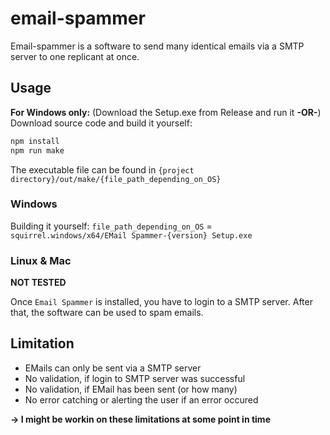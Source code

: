 # email-spammer

Email-spammer is a software to send many identical emails via a SMTP server to one replicant at once. 

## Usage
**For Windows only:** (Download the Setup.exe from Release and run it **-OR-**)  
Download source code and build it yourself:
```bash
npm install
npm run make
```
The executable file can be found in `{project directory}/out/make/{file_path_depending_on_OS}`


### Windows
Building it yourself: `file_path_depending_on_OS` = `squirrel.windows/x64/EMail Spammer-{version} Setup.exe`

### Linux & Mac
**NOT TESTED**


Once `Email Spammer` is installed, you have to login to a SMTP server. After that, the software can be used to spam emails.

## Limitation

- EMails can only be sent via a SMTP server
- No validation, if login to SMTP server was successful
- No validation, if EMail has been sent (or how many)
- No error catching or alerting the user if an error occured

**-> I might be workin on these limitations at some point in time**
